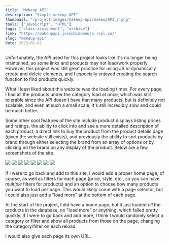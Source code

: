 ```yaml
---
title: "Makeup API"
description: "Simple makeup API"
thumbnail: "/project-images/makeup-api/makeupAPI_7.png"
tools: ["JavaScript", "HTML"]
tags: ["class-assignment", "archive"]
link: "https://makeupapi.josephinemouse.repl.co/"
slug: "makeup-api"
date: 2023-01-01
---
```


Unfortunately, the API used for this project looks like it's no longer being maintained, so some links and products may not load/work properly. However, this project was still great practice for using JS to dynamically create and delete elements, and I especially enjoyed creating the search function to find products quickly.

What I least liked about this website was the loading times. For every page, I had all the products under the category load at once, which was still tolerable since the API doesn't have that many products, but is definitely not scalable, and even at such a small scale, it's still incredibly slow and could be much better.

Some other cool features of the site include product displays listing prices and ratings, the ability to click into and see a more detailed description of each product, a direct link to buy the product from the product details page (given the website still exists), and previously the ability to sort products by brand through either selecting the brand from an array of options or by clicking on the brand on any display of the product. Below are a few screenshots of the site.

  
![](/project-images/makeup-api/makeupAPI_1.png)
![](/project-images/makeup-api/makeupAPI_2.png)
![](/project-images/makeup-api/makeupAPI_3.png)
![](/project-images/makeup-api/makeupAPI_4.png)
![](/project-images/makeup-api/makeupAPI_5.png)
![](/project-images/makeup-api/makeupAPI_6.png)
![](/project-images/makeup-api/makeupAPI_7.png)
![](/project-images/makeup-api/makeupAPI_8.png)
  

If I were to go back and add to this site, I would add a proper home page, of course, as well as filters for each page (price, style, etc., so you can have _multiple_ filters for products) and an option to choose how many products you want to load per page. This would likely come with a page selector, but I could also just add a "load more" at the bottom of each page.

At the start of the project, I did have a home page, but it just loaded _all_ the products in the database, no "load more" or anything, which failed pretty quickly. If I were to go back and add more, I think I would randomly select a category or filter and show all products from those on the page, changing the category/filter on each reload.

I would also give each page its own URL.